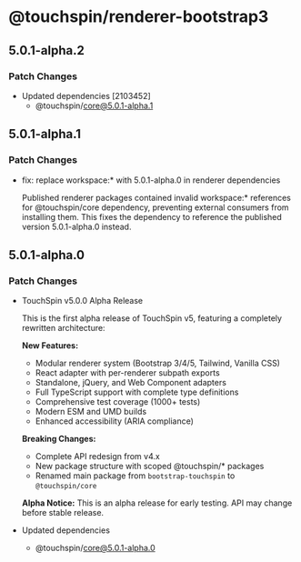 # @touchspin/renderer-bootstrap3

## 5.0.1-alpha.2

### Patch Changes

- Updated dependencies [2103452]
  - @touchspin/core@5.0.1-alpha.1

## 5.0.1-alpha.1

### Patch Changes

- fix: replace workspace:\* with 5.0.1-alpha.0 in renderer dependencies

  Published renderer packages contained invalid workspace:\* references for @touchspin/core dependency, preventing external consumers from installing them. This fixes the dependency to reference the published version 5.0.1-alpha.0 instead.

## 5.0.1-alpha.0

### Patch Changes

- TouchSpin v5.0.0 Alpha Release

  This is the first alpha release of TouchSpin v5, featuring a completely rewritten architecture:

  **New Features:**
  - Modular renderer system (Bootstrap 3/4/5, Tailwind, Vanilla CSS)
  - React adapter with per-renderer subpath exports
  - Standalone, jQuery, and Web Component adapters
  - Full TypeScript support with complete type definitions
  - Comprehensive test coverage (1000+ tests)
  - Modern ESM and UMD builds
  - Enhanced accessibility (ARIA compliance)

  **Breaking Changes:**
  - Complete API redesign from v4.x
  - New package structure with scoped @touchspin/\* packages
  - Renamed main package from `bootstrap-touchspin` to `@touchspin/core`

  **Alpha Notice:**
  This is an alpha release for early testing. API may change before stable release.

- Updated dependencies
  - @touchspin/core@5.0.1-alpha.0
